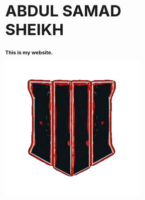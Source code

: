 <h1 style="font-size: 50px;">ABDUL SAMAD SHEIKH</h1>
<h3>This is my website.</h3>
<img src="media/banner.png" alt="">
